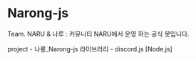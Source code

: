 # Narong-js

Team. NARU & 나루 : 커뮤니티
NARU에서 운영 하는 공식 봇입니다.

project - 나룽_Narong-js
라이브러리 - discord.js [Node.js]
